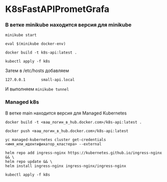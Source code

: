 # K8sFastAPIPrometGrafa

### В ветке minikube находится версия для minikube

```shell
minikube start 
```

```shell
eval $(minikube docker-env)

docker build -t k8s-api:latest . 
```

```shell
kubectl apply -f k8s 
```

Затем в /etc/hosts добавляем 

```
127.0.0.1       small-api.local 
```

И выполняем `minikube tunnel`


### Managed k8s

В ветке main находится версия для Managed Kubernetes

```shell
docker build -t <ваш_логин_в_hub.docker.com>/k8s-api:latest .  
```

```shell
docker push <ваш_логин_в_hub.docker.com>/k8s-api:latest
```

```shell
yc managed-kubernetes cluster get-credentials <имя_или_идентификатор_кластера> --external
```

```shell
helm repo add ingress-nginx https://kubernetes.github.io/ingress-nginx && \
helm repo update && \
helm install ingress-nginx ingress-nginx/ingress-nginx
```

```shell
kubectl apply -f k8s
```

